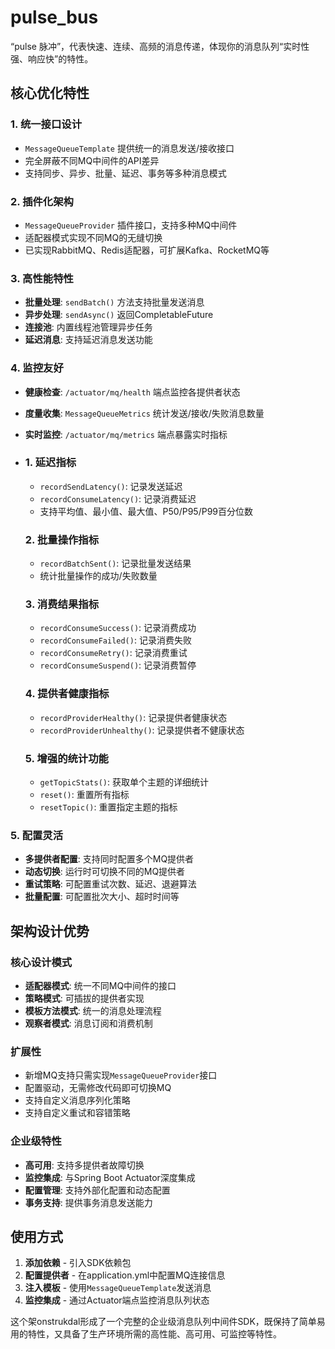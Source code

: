 # pulse_bus
“pulse 脉冲”，代表快速、连续、高频的消息传递，体现你的消息队列“实时性强、响应快”的特性。

## 核心优化特性

### 1. **统一接口设计**

- `MessageQueueTemplate` 提供统一的消息发送/接收接口
- 完全屏蔽不同MQ中间件的API差异
- 支持同步、异步、批量、延迟、事务等多种消息模式

### 2. **插件化架构**

- `MessageQueueProvider` 插件接口，支持多种MQ中间件
- 适配器模式实现不同MQ的无缝切换
- 已实现RabbitMQ、Redis适配器，可扩展Kafka、RocketMQ等

### 3. **高性能特性**

- **批量处理**: `sendBatch()` 方法支持批量发送消息
- **异步处理**: `sendAsync()` 返回CompletableFuture
- **连接池**: 内置线程池管理异步任务
- **延迟消息**: 支持延迟消息发送功能

### 4. **监控友好**

- **健康检查**: `/actuator/mq/health` 端点监控各提供者状态

- **度量收集**: `MessageQueueMetrics` 统计发送/接收/失败消息数量

- **实时监控**: `/actuator/mq/metrics` 端点暴露实时指标

- ### 1. **延迟指标**

  - `recordSendLatency()`: 记录发送延迟
  - `recordConsumeLatency()`: 记录消费延迟
  - 支持平均值、最小值、最大值、P50/P95/P99百分位数

  ### 2. **批量操作指标**

  - `recordBatchSent()`: 记录批量发送结果
  - 统计批量操作的成功/失败数量

  ### 3. **消费结果指标**

  - `recordConsumeSuccess()`: 记录消费成功
  - `recordConsumeFailed()`: 记录消费失败
  - `recordConsumeRetry()`: 记录消费重试
  - `recordConsumeSuspend()`: 记录消费暂停

  ### 4. **提供者健康指标**

  - `recordProviderHealthy()`: 记录提供者健康状态
  - `recordProviderUnhealthy()`: 记录提供者不健康状态

  ### 5. **增强的统计功能**

  - `getTopicStats()`: 获取单个主题的详细统计
  - `reset()`: 重置所有指标
  - `resetTopic()`: 重置指定主题的指标

### 5. **配置灵活**

- **多提供者配置**: 支持同时配置多个MQ提供者
- **动态切换**: 运行时可切换不同的MQ提供者
- **重试策略**: 可配置重试次数、延迟、退避算法
- **批量配置**: 可配置批次大小、超时时间等

## 架构设计优势

### 核心设计模式

- **适配器模式**: 统一不同MQ中间件的接口
- **策略模式**: 可插拔的提供者实现
- **模板方法模式**: 统一的消息处理流程
- **观察者模式**: 消息订阅和消费机制

### 扩展性

- 新增MQ支持只需实现`MessageQueueProvider`接口
- 配置驱动，无需修改代码即可切换MQ
- 支持自定义消息序列化策略
- 支持自定义重试和容错策略

### 企业级特性

- **高可用**: 支持多提供者故障切换
- **监控集成**: 与Spring Boot Actuator深度集成
- **配置管理**: 支持外部化配置和动态配置
- **事务支持**: 提供事务消息发送能力

## 使用方式

1. **添加依赖** - 引入SDK依赖包
2. **配置提供者** - 在application.yml中配置MQ连接信息
3. **注入模板** - 使用`MessageQueueTemplate`发送消息
4. **监控集成** - 通过Actuator端点监控消息队列状态

这个架onstrukdal形成了一个完整的企业级消息队列中间件SDK，既保持了简单易用的特性，又具备了生产环境所需的高性能、高可用、可监控等特性。
